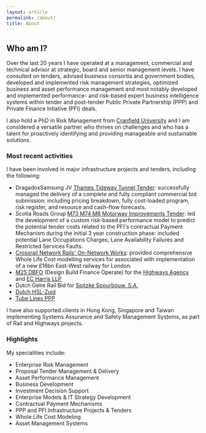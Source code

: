 ```yaml
---
layout: article
permalink: /about/
title: About
---
```


## Who am I?

Over the last 20 years I have operated at a management, commercial and technical advisor at strategic, board and senior management levels.  I have consulted on tenders, advised business consortia and government bodies, developed and implemented risk management strategies, optimized business and asset performance management and most notably developed and implemented performance- and risk-based expert business intelligence systems within tender and post-tender Public Private Partnership (PPP) and Private Finance Intiative (PFI) deals.

I also hold a PhD in Risk Management from [Cranfield University](http://www.cranfield.ac.uk/doctoral/subject/engineering/page44849.html) and I am considered a versatile partner who thrives on challenges and who has a talent for proactively identifying and providing manageable and sustainable solutions.

### Most recent activities

I have been involved in major infrastructure projects and tenders, including the following:

* DragadosSamsung JV [Thames Tideway Tunnel Tender](http://www.thamestidewaytunnel.co.uk/): successfully managed the delivery of a complete and fully compliant commercial bid submission: including pricing breakdown, fully cost-loaded program, risk register, and resource and cash-flow forecasts.
* Scotia Roads Group [M73 M74 M8 Motorway Improvements Tender](http://www.transportscotland.gov.uk/project/m8-m73-m74-motorway-improvements): led the development of a custom risk-based performance model to predict the potential tender costs related to the PFI's contractual Payment Mechanism during the initial 3 year construction phase: included potential Lane Occupations Charges, Lane Availability Failures and Restricted Services Faults.
* [Crossrail Network Rails' On-Network Works](http://crossrail.co.uk): provided comprehensive Whole Life Cost modelling services for  associated with implementation of a new £16bn East-West railway for London.
* [M25 DBFO](http://www.highways.gov.uk/roads/projects/24041.aspx) (Design Build Finance Operate) for the [Highways Agency](http://www.highways.gov.uk/) and [EC Harris LLP](http://www.echarris.com/)
* Dutch Gelre Rail Bid for [Spitzke Spourbouw, S.A.](http://www.spitzke.de/site/en/the-group/international/spitzke-spoorbouw/)
* [Dutch HSL-Zuid](http://en.wikipedia.org/wiki/HSL-Zuid)
* [Tube Lines PPP](http://www.tubelines.com)

I have also supported clients in Hong Kong, Singapore and Taiwan implementing Systems Assurance and Safety Management Systems, as part of Rail and Highways projects.

### Highlights

My specialities include:

* Enterprise Risk Management
* Proposal Tender Management & Delivery
* Asset Performance Management
* Business Development
* Investment Decision Support
* Enterprise Models & IT Strategy Development
* Contractual Payment Mechanisms
* PPP and PFI Infrastructure Projects & Tenders
* Whole Life Cost Modeling
* Asset Management Systems
